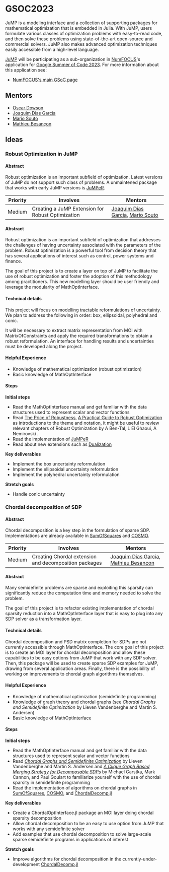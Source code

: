 # GSOC2023

JuMP is a modeling interface and a collection of supporting packages for mathematical optimization that is embedded in Julia. With JuMP, users formulate various classes of optimization problems with easy-to-read code, and then solve these problems using state-of-the-art open-source and commercial solvers. JuMP also makes advanced optimization techniques easily accessible from a high-level language.

[JuMP](https://jump.dev/) will be participating as a sub-organization in [NumFOCUS](http://numfocus.org/)'s application for [Google Summer of Code 2023](https://summerofcode.withgoogle.com/). For more information about this application see:
- [NumFOCUS's main GSoC page](https://github.com/numfocus/gsoc)

## Mentors

- [Oscar Dowson](https://github.com/odow)
- [Joaquim Dias Garcia](https://github.com/joaquimg)
- [Mario Souto](https://github.com/mariohsouto)
- [Mathieu Besançon](https://github.com/matbesancon)

## Ideas

###  Robust Optimization in JuMP

#### Abstract

Robust optimization is an important subfield of optimization.
Latest versions of JuMP do not support such class of problems.
A unmaintened package that works with early JuMP versions is [JuMPeR](https://github.com/IainNZ/JuMPeR.jl).

| **Priority** | **Involves** | **Mentors** |
| ------------ | ------------ | ----------- |
|  Medium  | Creating a JuMP Extension for Robust Optimization | [Joaquim Dias Garcia](https://github.com/joaquimg), [Mario Souto](https://github.com/mariohsouto) |

#### Abstract

Robust optimization is an important subfield of optimization that addresses the challenges of having uncertainty associated with the parameters of the problem. Robust optimization is a powerful tool from decision theory that has several applications of interest such as control, power systems and finance.

The goal of this project is to create a layer on top of JuMP to facilitate the use of robust optimization and foster the adoption of this methodology among practitioners. This new modelling layer should be user friendly and leverage the modularity of MathOptInterface.

#### Technical details

This project will focus on modelling tractable reformulations of uncertainty. We plan to address the following in order: box, ellipsoidal, polyhedral and conic.

It will be necessary to extract matrix representation from MOI with MatrixOfConstraints and apply the required transformations to obtain a robust reformulation. An interface for handling results and uncertainties must be developed along the project.

#### Helpful Experience

- Knowledge of mathematical optimization (robust optimization)
- Basic knowledge of MathOptInterface

#### Steps

**Initial steps**

- Read the MathOptInterface manual and get familiar with the data structures used to represent scalar and vector functions
- Read [The Price of Robustness](https://www.robustopt.com/references/Price%20of%20Robustness.pdf), [A Practical Guide to Robust Optimization](https://arxiv.org/pdf/1501.02634.pdf) as introductions to the theme and notation, it might be useful to review relevant chapters of Robust Optimization by A Ben-Tal, L El Ghaoui, A Nemirovski .
- Read the implementation of [JuMPeR](https://github.com/IainNZ/JuMPeR.jl)
- Read about new extensions such as [Dualization](https://github.com/JuMP-dev/Dualization.jl)

**Key deliverables**

- Implement the box uncertainty reformulation
- Implement the ellipsoidal uncertainty reformulation
- Implement the polyhedral uncertainty reformulation

**Stretch goals**

- Handle conic uncertainty

###  Chordal decomposition of SDP

#### Abstract

Chordal decomposition is a key step in the formulation of sparse SDP.
Implementations are already available
in [SumOfSquares](https://github.com/jump-dev/SumOfSquares.jl/)
and [COSMO](https://github.com/oxfordcontrol/COSMO.jl).

| **Priority** | **Involves** | **Mentors** |
| ------------ | ------------ | ----------- |
|  Medium  | Creating Chordal extension and decomposition packages | [Joaquim Dias Garcia](https://github.com/joaquimg), [Mathieu Besançon](https://github.com/matbesancon) |

#### Abstract

Many semidefinite problems are sparse and exploiting this sparsity can significantly
reduce the computation time and memory needed to solve the problem.

The goal of this project is to refactor existing implementation of chordal sparsity reduction into a MathOptInterface layer that is easy to plug into any SDP solver as a transformation layer.

#### Technical details

Chordal decomposition and PSD matrix completion for SDPs are not currently accessible through MathOptInterface.
The core goal of this project is to create an MOI layer for chordal decomposition and allow these capabilities to be easy options from JuMP that work with any SDP solver.
Then, this package will be used to create sparse SDP examples for JuMP, drawing from several application areas.
Finally, there is the possibility of working on improvements to chordal graph algorithms themselves.

#### Helpful Experience

- Knowledge of mathematical optimization (semidefinite programming)
- Knowledge of graph theory and chordal graphs (see *Chordal Graphs and Semidefinite Optimization* by Lieven Vandenberghe and Martin S. Andersen)
- Basic knowledge of MathOptInterface

#### Steps

**Initial steps**

- Read the MathOptInterface manual and get familiar with the data structures used to represent scalar and vector functions
- Read [*Chordal Graphs and Semidefinite Optimization*](http://www.seas.ucla.edu/~vandenbe/publications/chordalsdp.pdf) by Lieven Vandenberghe and Martin S. Andersen and [*A Clique Graph Based Merging Strategy for Decomposable SDPs*](https://arxiv.org/pdf/1911.05615.pdf) by Michael Garstka, Mark Cannon, and Paul Goulart to familiarize yourself with the use of chordal sparsity in semidefinite programming
- Read the implementation of algorithms on chordal graphs
in [SumOfSquares](https://github.com/jump-dev/SumOfSquares.jl/), [COSMO](https://github.com/oxfordcontrol/COSMO.jl), and [ChordalDecomp.jl](https://github.com/tjdiamandis/ChordalDecomp.jl)

**Key deliverables**

- Create a ChordalOptInterface.jl package an MOI layer doing chordal sparsity decomposition
- Allow chordal decomposition to be an easy to use option from JuMP that works with any semidefinite solver
- Add examples that use chordal decomposition to solve large-scale sparse semidefinite programs in applications of interest

**Stretch goals**

- Improve algorithms for chordal decomposition in the currently-under-development [ChordalDecomp.jl](https://github.com/tjdiamandis/ChordalDecomp.jl)

